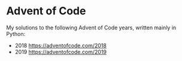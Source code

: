 # Advent of Code
My solutions to the following Advent of Code years, written mainly in Python:
* 2018 https://adventofcode.com/2018
* 2019 https://adventofcode.com/2019
